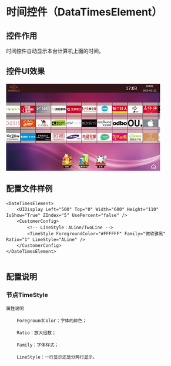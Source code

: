 # 时间控件（DataTimesElement）

## 控件作用

时间控件自动显示本台计算机上面的时间。

## 控件UI效果
![Placeholder](../images/DataTimesElement.png)

## 配置文件样例

```
<DateTimesElement>
	<UIDisplay Left="500" Top="0" Width="600" Height="110" IsShow="True" ZIndex="5" UsePercent="false" />
	<CustomerConfig>
		<!-- LineStyle：ALine/TwoLine -->
		<TimeStyle ForegroundColor="#FFFFFF" Family="微软雅黑" Ratio="1" LineStyle="ALine" />
	</CustomerConfig>
</DateTimesElement>


```

## 配置说明

### 节点TimeStyle

	属性说明

		ForegroundColor：字体的颜色；

		Ratio：放大倍数； 

		Family：字体样式；

		LineStyle：一行显示还是分两行显示。


 



 



